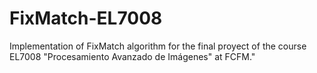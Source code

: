 # FixMatch-EL7008
Implementation of FixMatch algorithm for the final proyect of the course EL7008 "Procesamiento Avanzado de Imágenes" at FCFM."
